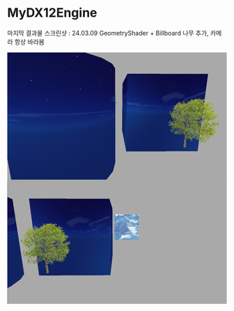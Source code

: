 # MyDX12Engine
 
마지막 결과물 스크린샷 : 24.03.09
GeometryShader + Billboard 나무 추가,
카메라 항상 바라봄

![Alt text](OutputScreenshot.png)